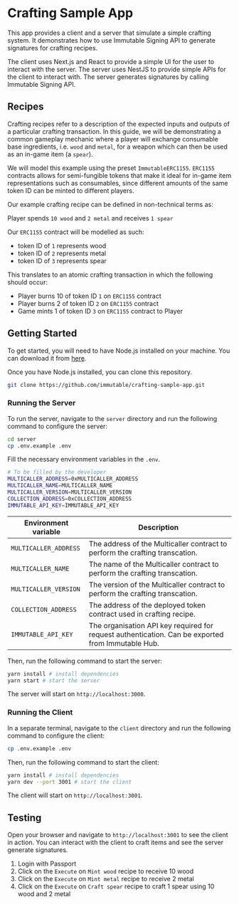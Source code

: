 # Crafting Sample App

This app provides a client and a server that simulate a simple crafting system. It demonstrates how to use Immutable Signing API to generate signatures for crafting recipes.

The client uses Next.js and React to provide a simple UI for the user to interact with the server. The server uses NestJS to provide simple APIs for the client to interact with. The server generates signatures by calling Immutable Signing API.

## Recipes

Crafting recipes refer to a description of the expected inputs and outputs of a particular crafting transaction. In this guide, we will be demonstrating a common gameplay mechanic where a player will exchange consumable base ingredients, i.e. `wood` and `metal`, for a weapon which can then be used as an in-game item (a `spear`).

We will model this example using the preset `ImmutableERC1155`. `ERC1155` contracts allows for semi-fungible tokens that make it ideal for in-game item representations such as consumables, since different amounts of the same token ID can be minted to different players.

Our example crafting recipe can be defined in non-technical terms as:

Player spends `10 wood` and `2 metal` and receives `1 spear`

Our `ERC1155` contract will be modelled as such:

- token ID of `1` represents wood
- token ID of `2` represents metal
- token ID of `3` represents spear

This translates to an atomic crafting transaction in which the following should occur:

- Player burns 10 of token ID `1` on `ERC1155` contract
- Player burns 2 of token ID `2` on `ERC1155` contract
- Game mints 1 of token ID `3` on `ERC1155` contract to Player

## Getting Started

To get started, you will need to have Node.js installed on your machine. You can download it from [here](https://nodejs.org/).

Once you have Node.js installed, you can clone this repository.

```bash
git clone https://github.com/immutable/crafting-sample-app.git
```

### Running the Server

To run the server, navigate to the `server` directory and run the following command to configure the server:

```bash
cd server
cp .env.example .env
```

Fill the necessary environment variables in the `.env`.

```bash
# To be filled by the developer
MULTICALLER_ADDRESS=0xMULTICALLER_ADDRESS
MULTICALLER_NAME=MULTICALLER_NAME
MULTICALLER_VERSION=MULTICALLER_VERSION
COLLECTION_ADDRESS=0xCOLLECTION_ADDRESS
IMMUTABLE_API_KEY=IMMUTABLE_API_KEY
```

| Environment variable  | Description                                                                                       |
| --------------------- | ------------------------------------------------------------------------------------------------- |
| `MULTICALLER_ADDRESS` | The address of the Multicaller contract to perform the crafting transcation.                      |
| `MULTICALLER_NAME`    | The name of the Multicaller contract to perform the crafting transcation.                         |
| `MULTICALLER_VERSION` | The version of the Multicaller contract to perform the crafting transcation.                      |
| `COLLECTION_ADDRESS`  | The address of the deployed token contract used in crafting recipe.                               |
| `IMMUTABLE_API_KEY`   | The organisation API key required for request authentication. Can be exported from Immutable Hub. |

Then, run the following command to start the server:

```bash
yarn install # install dependencies
yarn start # start the server
```

The server will start on `http://localhost:3000`.

### Running the Client

In a separate terminal, navigate to the `client` directory and run the following command to configure the client:

```bash
cp .env.example .env
```

Then, run the following command to start the client:

```bash
yarn install # install dependencies
yarn dev --port 3001 # start the client
```

The client will start on `http://localhost:3001`.

## Testing

Open your browser and navigate to `http://localhost:3001` to see the client in action. You can interact with the client to craft items and see the server generate signatures.

1. Login with Passport
2. Click on the `Execute` on `Mint wood` recipe to receive 10 wood
3. Click on the `Execute` on `Mint metal` recipe to receive 2 metal
4. Click on the `Execute` on `Craft spear` recipe to craft 1 spear using 10 wood and 2 metal
